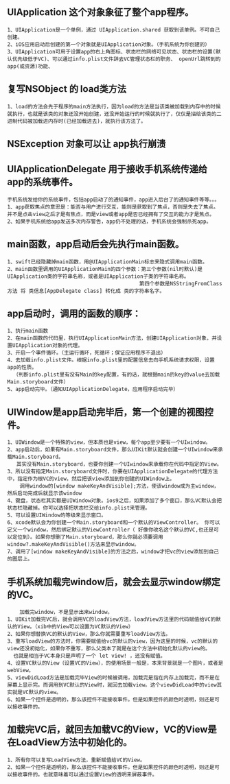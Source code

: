 ## UIApplication 这个对象象征了整个app程序。
    1、UIApplication是一个单例，通过 UIApplication.shared 获取到该单例。不可自己创建。
    2、iOS应用启动后创建的第一个对象就是UIApplication对象。（手机系统为你创建的）
    3、UIApplication可用于设置app的右上角图标、状态栏的网络可见状态、状态栏的设置(默认优先级低于VC)、可以通过info.plist文件辞去VC管理状态栏的职务、 openUrl跳转到的app(或资源)功能、


## 复写NSObject 的 load类方法
    1、load的方法会先于程序的main方法执行，因为load的方法是当该类被加载到内存中的时候就执行，也就是该类的对象还没开始创建，还没开始运行的时候就执行了，仅仅是描绘该类的二进制代码被加载进内存时(已经加载进去)，就执行该方法了。
    
## NSException 对象可以让 app执行崩溃

## UIApplicationDelegate 用于接收手机系统传递给app的系统事件。
    手机系统发给你的系统事件，包括app启动了的通知事件，app进入后台了的通知事件等等。。。
    1、app获取焦点的意思是：能否与用户进行交互，能则是获取到了焦点，否则是失去了焦点。并不是点击view之后才是有焦点，而是view或者app是否已经拥有了交互的能力才是焦点。
    2、如果手机系统给app发送多次内存警告，app仍不处理的话，手机系统会强制杀死app。

## main函数，app启动后会先执行main函数。
    1、swift已经隐藏掉main函数，用@UIApplicationMain标志来隐式调用main函数。
    2、main函数里调用的UIApplicationMain的四个参数：第三个参数(nil时默认)是UIApplication类的字符串名称，或者是UIApplication子类的字符串名称。
                                               第四个参数是NSStringFromClass方法 将 类信息[AppDelegate class] 转化成 类的字符串名字。

## app启动时，调用的函数的顺序：
    1、执行main函数
    2、在main函数的代码里，执行UIApplicationMain方法，创建UIApplication对象，并设置UIApplication对象的代理。
    3、开启一个事件循环。（主运行循环，死循环；保证应用程序不退出）
    4、去加载info.plist文件。根据info.plist里的配置信息去向手机系统请求权限，设置app的性质。
      （判断info.plist里有没有Main的key配置，有的话，就根据main的key的value去加载Main.storyboard文件）
    5、app启动完毕。（通知UIApplicationDelegate，应用程序启动完毕）


## UIWindow是app启动完毕后，第一个创建的视图控件。
    1、UIWindow是一个特殊的view，但本质也是view，每个app至少要有一个UIwindow。
    2、app启动后，如果有Main.storyboard文件，那么UIKit默认就会创建一个UIwindow来承载Main.storyboard。
       其实没有Main.storyboard，也要你创建一个UIwindow来承载你在代码中指定的View。
    3、所以没有指定Main.storyboard文件时，你要在UIApplicationDelegate的代理方法中，指定作为根VC的view，然后把该view添加到你创建的UIWindow上。
        调用window的[window makeKeyAndVisible];方法，使该window成为主window，然后启动完成后就显示该window
    4、键盘，状态栏其实都是UIWindow对象。ios9之后，如果添加了多个窗口，那么VC默认会把状态栏隐藏掉。你可以选择把状态栏交给info.plist来管理。
    5、可以设置UIWindow的等级来显示窗口。
    6、xcode默认会为你创建一个Main.storyboard和一个默认的ViewController。 你可以定义一个window，然后绑定默认的ViewController（ 好像你改名这个默认的VC,也还是可以定位到）。如果你想删了Main.storyboard，那么你就必须要调用window?.makeKeyAndVisible()方法来显示window。
    7、调用了[window makeKeyAndVisible]的方法之后，window才把vc的view添加到自己的图层上。
    

## 手机系统加载完window后，就会去显示window绑定的VC。
        加载完window，不是显示出来window。
    1、UIKit加载完VC后，就会调用VC的loadView方法，loadView方法里的代码赋值给VC的默认的View。（xib中的View可以设置为VC默认的View）
    2、如果你想替换VC的默认的View，那么你就需要重写loadView方法。
    3、重写loadView的方法时，你需要赋值给vc的默认的view，因为这里的时候，vc的默认的view还没初始化，如果你不重写，那么父类本了就是在这个方法中初始化默认的view的。
      也就是相当于VC本身只是声明了一个 let view! ，还没有赋值。
    4、设置VC默认的View（设置VC的View），的使用场景一般是，本来背景就是一个图片，或者是webView。
    5、viewDidLoad方法是加载完毕View的时候被调用，加载完是指在内存上加载完，而不是在屏幕上显示完。而调用到VC默认的View时，就回去加载view。这个viewDidLoad中的view其实就是VC默认的view。
    6、如果一个控件是透明的，那么该控件不能接收事件。但是如果控件的颜色时透明，则还是可以接收事件的。


## 加载完VC后，就回去加载VC的View，VC的View是在LoadView方法中初始化的。
    1、所有你可以复写LoadView方法，重新赋值给VC的View。
    2、如果一个控件是透明的，那么该控件不能接收事件。但是如果控件的颜色时透明，则还是可以接收事件的。也就意味着可以通过设置View的透明来屏蔽事件。
